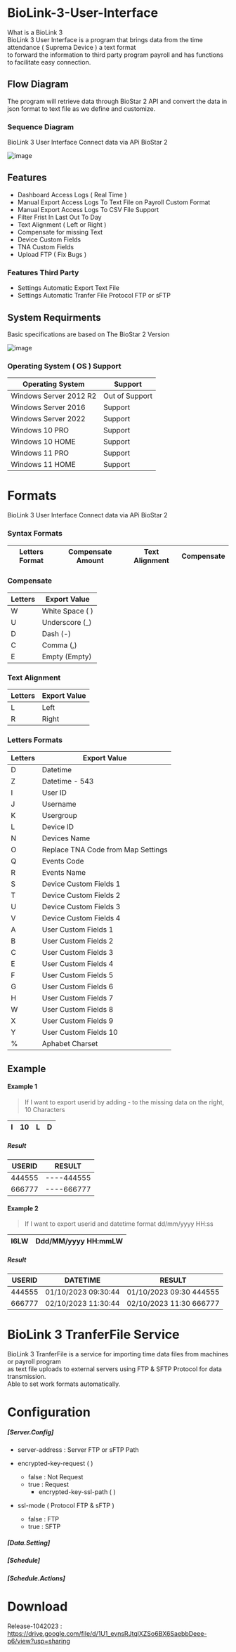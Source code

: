 # BioLink-3-User-Interface
  What is a BioLink 3 <br>
BioLink 3 User Interface is a program that brings data from the time attendance ( Suprema Device ) a text format <br>
to forward the information to third party program payroll and has functions to facilitate easy connection.


## Flow Diagram
The program will retrieve data through BioStar 2 API and convert the data in json format to text file as we define and customize.

### Sequence Diagram
BioLink 3 User Interface Connect data via APi BioStar 2 <br>

![image](https://github.com/adisorncjame/BioLink-3-User-Interface/assets/62010897/afdf1c31-c2f5-4f05-a96f-dce7190bee27)

## Features
  - Dashboard Access Logs ( Real Time )
  - Manual Export Access Logs To Text File on Payroll Custom Format
  - Manual Export Access Logs To CSV File Support
  - Filter Frist In Last Out To Day
  - Text Alignment ( Left or Right )
  - Compensate for missing Text
  - Device Custom Fields
  - TNA Custom Fields
  - Upload FTP ( Fix Bugs )

### Features Third Party 
  - Settings Automatic Export Text File
  - Settings Automatic Tranfer File Protocol FTP or sFTP
    
## System Requirments
Basic specifications are based on The BioStar 2 Version

![image](https://github.com/adisorncjame/BioLink-3-User-Interface/assets/62010897/08fd4d2c-5c33-4743-b095-268382e8da4e)

### Operating System ( OS ) Support 
| Operating System | Support |
| ------------- | ------------- |
| Windows Server 2012 R2  | Out of Support |
| Windows Server 2016 | Support  |
| Windows Server 2022 | Support  |
| Windows 10 PRO | Support  |
| Windows 10 HOME | Support  |
| Windows 11 PRO | Support  |
| Windows 11 HOME | Support  |

# Formats
BioLink 3 User Interface Connect data via APi BioStar 2 <br>

### Syntax Formats
| Letters Format | Compensate Amount | Text Alignment | Compensate |
| ------------- | ------------- | ------------- | ------------- | 

### Compensate
| Letters | Export Value |
| ------------- | ------------- |
| W | White Space ( ) |
| U | Underscore (_) |
| D | Dash (-) |
| C | Comma (,) |
| E | Empty (Empty) |

### Text Alignment
| Letters | Export Value |
| ------------- | ------------- |
| L | Left |
| R | Right |

### Letters Formats
| Letters | Export Value |
| ------------- | ------------- |
| D | Datetime |
| Z | Datetime - 543 |
| I | User ID|
| J | Username |
| K | Usergroup |
| L | Device ID |
| N | Devices Name |
| O | Replace TNA Code from Map Settings|
| Q | Events Code |
| R | Events Name |
| S | Device Custom Fields 1 |
| T | Device Custom Fields 2 |
| U | Device Custom Fields 3 |
| V | Device Custom Fields 4 |
| A | User Custom Fields 1 |
| B | User Custom Fields 2 |
| C | User Custom Fields 3 |
| E | User Custom Fields 4 |
| F | User Custom Fields 5 |
| G | User Custom Fields 6 |
| H | User Custom Fields 7 |
| W | User Custom Fields 8 |
| X | User Custom Fields 9 |
| Y | User Custom Fields 10 |
| % | Aphabet Charset |

## Example

#### Example 1
> If I want to export userid by adding - to the missing data on the right, 10 Characters  <br>

| I | 10 | L | D |
| ------------- | ------------- | ------------- | ------------- | 

##### Result
| USERID | RESULT |
| ------------- | ------------- | 
| 444555 | ----444555 |
| 666777 | ----666777 |

#### Example 2

> If I want to export userid and datetime format dd/mm/yyyy HH:ss <br>

| I6LW | Ddd/MM/yyyy HH:mmLW | 
| ------------- | ------------- |

##### Result
| USERID | DATETIME | RESULT |
| ------------- | ------------- | ------------- | 
| 444555 | 01/10/2023 09:30:44 | 01/10/2023 09:30 444555 |
| 666777 | 02/10/2023 11:30:44 | 02/10/2023 11:30 666777 |


# BioLink 3 TranferFile Service

BioLink 3 TranferFile is a service for importing time data files from machines or payroll program <br>
as text file uploads to external servers using FTP & SFTP Protocol for data transmission. <br>
Able to set work formats automatically.

# Configuration

##### [Server.Config]
* server-address  : Server FTP or sFTP Path
* encrypted-key-request ( )
  * false : Not Request
  * true  : Request
    * encrypted-key-ssl-path ( )

* ssl-mode ( Protocol FTP & sFTP ) 
  * false : FTP
  * true  : SFTP

##### [Data.Setting]

##### [Schedule]

##### [Schedule.Actions]

# Download
Release-1042023 : https://drive.google.com/file/d/1U1_evnsRJtqlXZSo6BX6SaebbDeee-p6/view?usp=sharing























